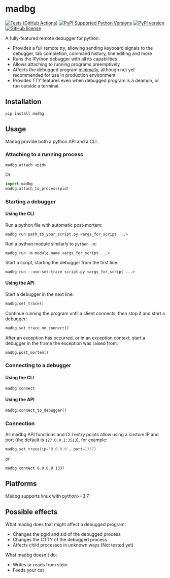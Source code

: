 # madbg
[![Tests (GitHub Actions)](https://github.com/kmaork/madbg/workflows/Tests/badge.svg)](https://github.com/kmaork/madbg)
[![PyPI Supported Python Versions](https://img.shields.io/pypi/pyversions/madbg.svg)](https://pypi.python.org/pypi/madbg/)
[![PyPI version](https://badge.fury.io/py/madbg.svg)](https://badge.fury.io/py/madbg)
[![GitHub license](https://img.shields.io/github/license/kmaork/madbg)](https://github.com/kmaork/madbg/blob/master/LICENSE.txt)

A fully-featured remote debugger for python.

- Provides a full remote tty, allowing sending keyboard signals to the debugger,
tab completion, command history, line editing and more
- Runs the IPython debugger with all its capabilities
- Allows attaching to running programs preemptively
- Affects the debugged program [minimally](#possible-effects), although not yet recommended for use in production environment
- Provides TTY features even when debugged program is a deamon, or run outside a terminal.

## Installation
```
pip install madbg
```

## Usage
Madbg provide both a python API and a CLI.

### Attaching to a running process
```
madbg attach <pid>
```
Or
```python
import madbg
madbg.attach_to_process(pid)
```

### Starting a debugger
#### Using the CLI
Run a python file with automatic post-mortem:
```
madbg run path_to_your_script.py <args_for_script ...>
```
Run a python module similarly to `python -m`:
```
madbg run -m module.name <args_for_script ...>
```
Start a script, starting the debugger from the first line: 
```
madbg run --use-set-trace script.py <args_for_script ...>
```

#### Using the API
Start a debugger in the next line:
```python
madbg.set_trace()
```
Continue running the program until a client connects, then stop it and start a debugger:
```python
madbg.set_trace_on_connect()
```
After an exception has occurred, or in an exception context, start a debugger in the frame the exception was raised from:
```python
madbg.post_mortem()
```

### Connecting to a debugger
#### Using the CLI
```
madbg connect
```

#### Using the API
```python
madbg.connect_to_debugger()
```

### Connection
All madbg API functions and CLI entry points allow using a custom IP and port (the default is `127.0.0.1:3513`), for example:

```python
madbg.set_trace(ip='0.0.0.0', port=1337)
```
or
```
madbg connect 8.8.8.8 1337
```
## Platforms

Madbg supports linux with python>=3.7.

## Possible effects

What madbg does that might affect a debugged program:
- Changes the pgid and sid of the debugged process
- Changes the CTTY of the debugged process
- Affects child processes in unknown ways (Not tested yet)

What madbg doesn't do:
- Writes or reads from stdio
- Feeds your cat
